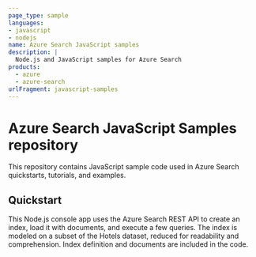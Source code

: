 ```yaml
---
page_type: sample
languages:
- javascript
- nodejs
name: Azure Search JavaScript samples
description: |
  Node.js and JavaScript samples for Azure Search
products:
  - azure
  - azure-search
urlFragment: javascript-samples
---
```

# Azure Search JavaScript Samples repository

This repository contains JavaScript sample code used in Azure Search quickstarts, tutorials, and examples.

## Quickstart

This Node.js console app uses the Azure Search REST API to create an index, load it with documents, and execute a few queries. The index is modeled on a subset of the Hotels dataset, reduced for readability and comprehension. Index definition and documents are included in the code.
